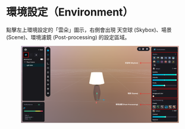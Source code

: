 # 環境設定（Environment）

點擊左上環境設定的「雲朵」圖示，右側會出現 天空球 (Skybox)、場景 (Scene)、環境濾鏡 (Post-processing) 的設定區域。

<figure><img src="../../../.gitbook/assets/Frame 148 (1).png" alt=""><figcaption></figcaption></figure>

